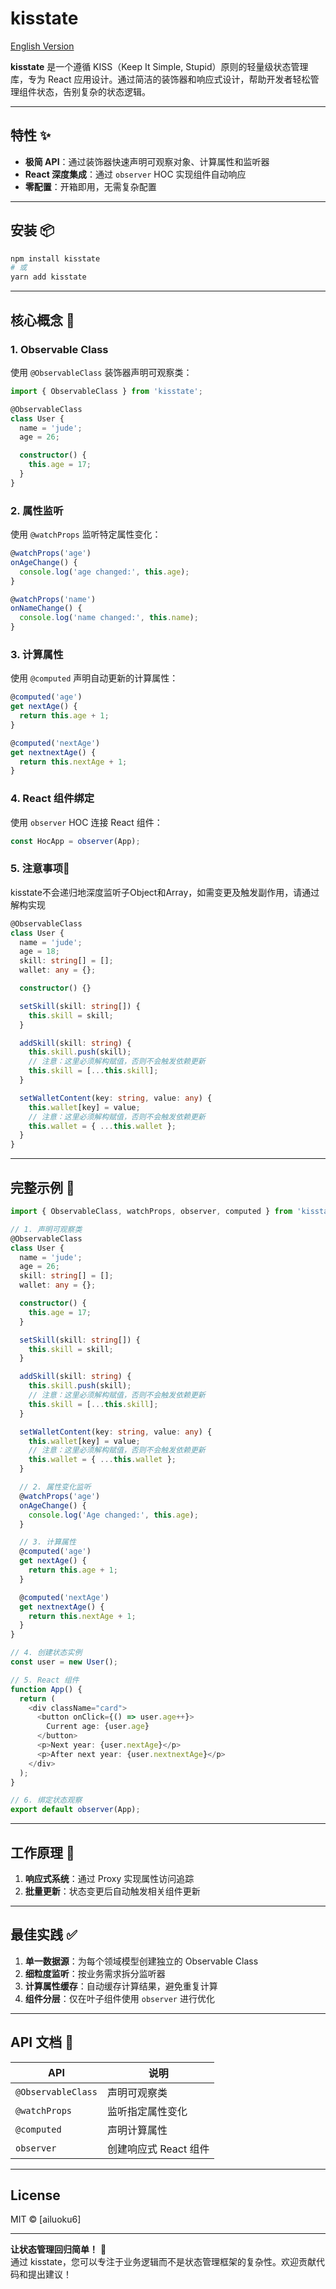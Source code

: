 # kisstate

[English Version](./README_EN.md)

**kisstate** 是一个遵循 KISS（Keep It Simple, Stupid）原则的轻量级状态管理库，专为 React 应用设计。通过简洁的装饰器和响应式设计，帮助开发者轻松管理组件状态，告别复杂的状态逻辑。

---

## 特性 ✨

- **极简 API**：通过装饰器快速声明可观察对象、计算属性和监听器
- **React 深度集成**：通过 `observer` HOC 实现组件自动响应
- **零配置**：开箱即用，无需复杂配置

---

## 安装 📦

```bash
npm install kisstate
# 或
yarn add kisstate
```

---

## 核心概念 🧠

### 1. Observable Class

使用 `@ObservableClass` 装饰器声明可观察类：

```typescript
import { ObservableClass } from 'kisstate';

@ObservableClass
class User {
  name = 'jude';
  age = 26;

  constructor() {
    this.age = 17;
  }
}
```

### 2. 属性监听

使用 `@watchProps` 监听特定属性变化：

```typescript
@watchProps('age')
onAgeChange() {
  console.log('age changed:', this.age);
}

@watchProps('name')
onNameChange() {
  console.log('name changed:', this.name);
}
```

### 3. 计算属性

使用 `@computed` 声明自动更新的计算属性：

```typescript
@computed('age')
get nextAge() {
  return this.age + 1;
}

@computed('nextAge')
get nextnextAge() {
  return this.nextAge + 1;
}
```

### 4. React 组件绑定

使用 `observer` HOC 连接 React 组件：

```typescript
const HocApp = observer(App);
```

### 5. 注意事项📢

kisstate不会递归地深度监听子Object和Array，如需变更及触发副作用，请通过解构实现

```typescript
@ObservableClass
class User {
  name = 'jude';
  age = 18;
  skill: string[] = [];
  wallet: any = {};

  constructor() {}

  setSkill(skill: string[]) {
    this.skill = skill;
  }

  addSkill(skill: string) {
    this.skill.push(skill);
    // 注意：这里必须解构赋值，否则不会触发依赖更新
    this.skill = [...this.skill];
  }

  setWalletContent(key: string, value: any) {
    this.wallet[key] = value;
    // 注意：这里必须解构赋值，否则不会触发依赖更新
    this.wallet = { ...this.wallet };
  }
}
```

---

## 完整示例 🚀

```typescript
import { ObservableClass, watchProps, observer, computed } from 'kisstate';

// 1. 声明可观察类
@ObservableClass
class User {
  name = 'jude';
  age = 26;
  skill: string[] = [];
  wallet: any = {};

  constructor() {
    this.age = 17;
  }

  setSkill(skill: string[]) {
    this.skill = skill;
  }

  addSkill(skill: string) {
    this.skill.push(skill);
    // 注意：这里必须解构赋值，否则不会触发依赖更新
    this.skill = [...this.skill];
  }

  setWalletContent(key: string, value: any) {
    this.wallet[key] = value;
    // 注意：这里必须解构赋值，否则不会触发依赖更新
    this.wallet = { ...this.wallet };
  }

  // 2. 属性变化监听
  @watchProps('age')
  onAgeChange() {
    console.log('Age changed:', this.age);
  }

  // 3. 计算属性
  @computed('age')
  get nextAge() {
    return this.age + 1;
  }

  @computed('nextAge')
  get nextnextAge() {
    return this.nextAge + 1;
  }
}

// 4. 创建状态实例
const user = new User();

// 5. React 组件
function App() {
  return (
    <div className="card">
      <button onClick={() => user.age++}>
        Current age: {user.age}
      </button>
      <p>Next year: {user.nextAge}</p>
      <p>After next year: {user.nextnextAge}</p>
    </div>
  );
}

// 6. 绑定状态观察
export default observer(App);
```

---

## 工作原理 🔧

1. **响应式系统**：通过 Proxy 实现属性访问追踪
2. **批量更新**：状态变更后自动触发相关组件更新

---

## 最佳实践 ✅

1. **单一数据源**：为每个领域模型创建独立的 Observable Class
2. **细粒度监听**：按业务需求拆分监听器
3. **计算属性缓存**：自动缓存计算结果，避免重复计算
4. **组件分层**：仅在叶子组件使用 `observer` 进行优化

---

## API 文档 📖

| API                | 说明                  |
| ------------------ | --------------------- |
| `@ObservableClass` | 声明可观察类          |
| `@watchProps`      | 监听指定属性变化      |
| `@computed`        | 声明计算属性          |
| `observer`         | 创建响应式 React 组件 |

---

## License

MIT © [ailuoku6]

---

**让状态管理回归简单！** 🎉  
通过 kisstate，您可以专注于业务逻辑而不是状态管理框架的复杂性。欢迎贡献代码和提出建议！
